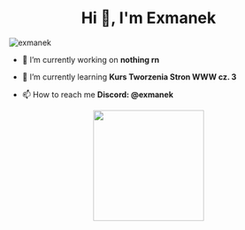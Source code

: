 <h1 align="center">Hi 👋, I'm Exmanek</h1>
<p align="left"> <img src="https://komarev.com/ghpvc/?username=exmanek&label=Profile%20views&color=0e75b6&style=flat" alt="exmanek" /> </p>

- 🔭 I’m currently working on **nothing rn**

- 🌱 I’m currently learning **Kurs Tworzenia Stron WWW cz. 3**

- 📫 How to reach me **Discord: @exmanek**
  
<div align="center">
  <img src="https://github-readme-stats.vercel.app/api/top-langs/?username=exmanek&theme=vue-dark&show_icons=true&hide_border=true&layout=compact" height="200px">
</div>
